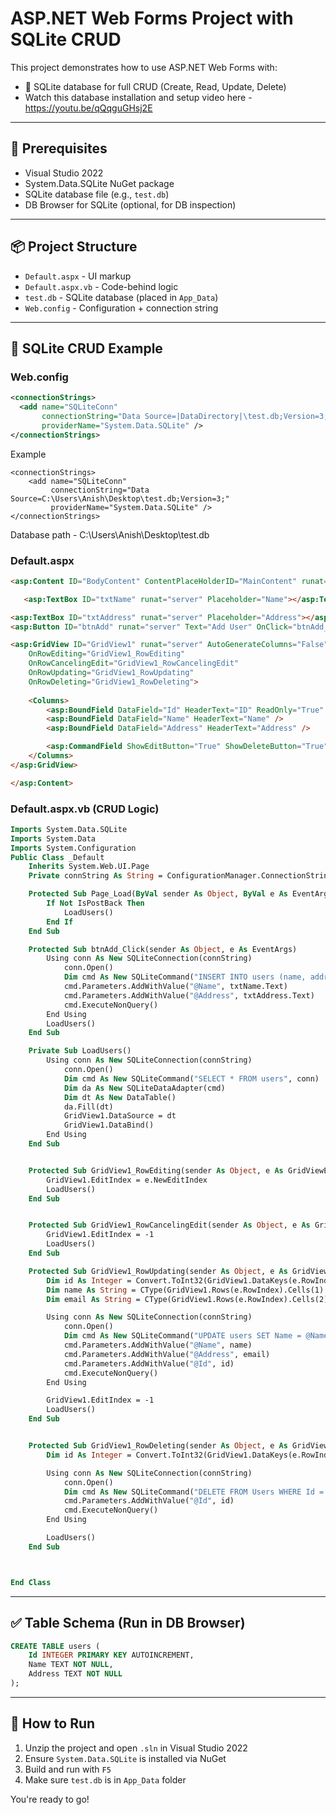 # ASP.NET Web Forms Project with SQLite CRUD

This project demonstrates how to use ASP.NET Web Forms with:

- 💾 SQLite database for full CRUD (Create, Read, Update, Delete)
- Watch this database installation and setup video here - https://youtu.be/qQqguGHsj2E
---

## 📁 Prerequisites

- Visual Studio 2022
- System.Data.SQLite NuGet package
- SQLite database file (e.g., `test.db`)
- DB Browser for SQLite (optional, for DB inspection)

---

## 📦 Project Structure

- `Default.aspx` - UI markup
- `Default.aspx.vb` - Code-behind logic
- `test.db` - SQLite database (placed in `App_Data`)
- `Web.config` - Configuration + connection string

---


## 💾 SQLite CRUD Example

### Web.config
```xml
<connectionStrings>
  <add name="SQLiteConn"
       connectionString="Data Source=|DataDirectory|\test.db;Version=3;"
       providerName="System.Data.SQLite" />
</connectionStrings>
```

Example
```
<connectionStrings>
	<add name="SQLiteConn"
		 connectionString="Data Source=C:\Users\Anish\Desktop\test.db;Version=3;"
		 providerName="System.Data.SQLite" />
</connectionStrings>
```
Database path - C:\Users\Anish\Desktop\test.db

### Default.aspx
```aspx
<asp:Content ID="BodyContent" ContentPlaceHolderID="MainContent" runat="server">

   <asp:TextBox ID="txtName" runat="server" Placeholder="Name"></asp:TextBox><br />

<asp:TextBox ID="txtAddress" runat="server" Placeholder="Address"></asp:TextBox><br />
<asp:Button ID="btnAdd" runat="server" Text="Add User" OnClick="btnAdd_Click" /><br /><br />

<asp:GridView ID="GridView1" runat="server" AutoGenerateColumns="False" DataKeyNames="Id"
    OnRowEditing="GridView1_RowEditing"
    OnRowCancelingEdit="GridView1_RowCancelingEdit"
    OnRowUpdating="GridView1_RowUpdating"
    OnRowDeleting="GridView1_RowDeleting">
    
    <Columns>
        <asp:BoundField DataField="Id" HeaderText="ID" ReadOnly="True" />
        <asp:BoundField DataField="Name" HeaderText="Name" />
        <asp:BoundField DataField="Address" HeaderText="Address" />

        <asp:CommandField ShowEditButton="True" ShowDeleteButton="True" />
    </Columns>
</asp:GridView>

</asp:Content>
```

### Default.aspx.vb (CRUD Logic)
```vb
Imports System.Data.SQLite
Imports System.Data
Imports System.Configuration
Public Class _Default
    Inherits System.Web.UI.Page
    Private connString As String = ConfigurationManager.ConnectionStrings("SQLiteConn").ConnectionString

    Protected Sub Page_Load(ByVal sender As Object, ByVal e As EventArgs) Handles Me.Load
        If Not IsPostBack Then
            LoadUsers()
        End If
    End Sub

    Protected Sub btnAdd_Click(sender As Object, e As EventArgs)
        Using conn As New SQLiteConnection(connString)
            conn.Open()
            Dim cmd As New SQLiteCommand("INSERT INTO users (name, address) VALUES (@Name, @Address)", conn)
            cmd.Parameters.AddWithValue("@Name", txtName.Text)
            cmd.Parameters.AddWithValue("@Address", txtAddress.Text)
            cmd.ExecuteNonQuery()
        End Using
        LoadUsers()
    End Sub

    Private Sub LoadUsers()
        Using conn As New SQLiteConnection(connString)
            conn.Open()
            Dim cmd As New SQLiteCommand("SELECT * FROM users", conn)
            Dim da As New SQLiteDataAdapter(cmd)
            Dim dt As New DataTable()
            da.Fill(dt)
            GridView1.DataSource = dt
            GridView1.DataBind()
        End Using
    End Sub


    Protected Sub GridView1_RowEditing(sender As Object, e As GridViewEditEventArgs)
        GridView1.EditIndex = e.NewEditIndex
        LoadUsers()
    End Sub


    Protected Sub GridView1_RowCancelingEdit(sender As Object, e As GridViewCancelEditEventArgs)
        GridView1.EditIndex = -1
        LoadUsers()
    End Sub

    Protected Sub GridView1_RowUpdating(sender As Object, e As GridViewUpdateEventArgs)
        Dim id As Integer = Convert.ToInt32(GridView1.DataKeys(e.RowIndex).Value)
        Dim name As String = CType(GridView1.Rows(e.RowIndex).Cells(1).Controls(0), TextBox).Text
        Dim email As String = CType(GridView1.Rows(e.RowIndex).Cells(2).Controls(0), TextBox).Text

        Using conn As New SQLiteConnection(connString)
            conn.Open()
            Dim cmd As New SQLiteCommand("UPDATE users SET Name = @Name, address = @Address WHERE Id = @Id", conn)
            cmd.Parameters.AddWithValue("@Name", name)
            cmd.Parameters.AddWithValue("@Address", email)
            cmd.Parameters.AddWithValue("@Id", id)
            cmd.ExecuteNonQuery()
        End Using

        GridView1.EditIndex = -1
        LoadUsers()
    End Sub


    Protected Sub GridView1_RowDeleting(sender As Object, e As GridViewDeleteEventArgs)
        Dim id As Integer = Convert.ToInt32(GridView1.DataKeys(e.RowIndex).Value)

        Using conn As New SQLiteConnection(connString)
            conn.Open()
            Dim cmd As New SQLiteCommand("DELETE FROM Users WHERE Id = @Id", conn)
            cmd.Parameters.AddWithValue("@Id", id)
            cmd.ExecuteNonQuery()
        End Using

        LoadUsers()
    End Sub



End Class
```

---

## ✅ Table Schema (Run in DB Browser)
```sql
CREATE TABLE users (
    Id INTEGER PRIMARY KEY AUTOINCREMENT,
    Name TEXT NOT NULL,
    Address TEXT NOT NULL
);
```

---

## 🙌 How to Run

1. Unzip the project and open `.sln` in Visual Studio 2022
2. Ensure `System.Data.SQLite` is installed via NuGet
3. Build and run with `F5`
4. Make sure `test.db` is in `App_Data` folder

You're ready to go!

